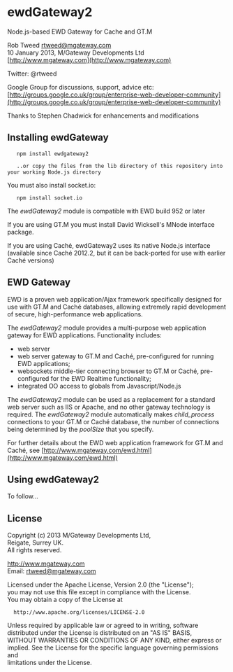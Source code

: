 # ewdGateway2
 
Node.js-based EWD Gateway for Cache and GT.M

Rob Tweed <rtweed@mgateway.com>  
10 January 2013, M/Gateway Developments Ltd [http://www.mgateway.com](http://www.mgateway.com)  

Twitter: @rtweed

Google Group for discussions, support, advice etc: [http://groups.google.co.uk/group/enterprise-web-developer-community](http://groups.google.co.uk/group/enterprise-web-developer-community)

Thanks to Stephen Chadwick for enhancements and modifications

## Installing ewdGateway

       npm install ewdgateway2

       ..or copy the files from the lib directory of this repository into your working Node.js directory

You must also install socket.io:

       npm install socket.io
	   
The *ewdGateway2* module is compatible with EWD build 952 or later

If you are using GT.M you must install David Wicksell's MNode interface package.

If you are using Cach&#233;, ewdGateway2 uses its native Node.js interface (available since 
Cach&#233; 2012.2, but it can be back-ported for use with earlier Cach&#233; versions)


##  EWD Gateway

EWD is a proven web application/Ajax framework specifically designed for use with GT.M and Cach&#233; databases, 
allowing extremely rapid development of secure, high-performance web applications.

The *ewdGateway2* module provides a multi-purpose web application gateway for EWD applications.  Functionality includes:

- web server
- web server gateway to GT.M and Cach&#233;, pre-configured for running EWD applications;
- websockets middle-tier connecting browser to GT.M or Cach&#233;, pre-configured for the EWD Realtime functionality;
- integrated OO access to globals from Javascript/Node.js

The *ewdGateway2* module can be used as a replacement for a standard web server such as IIS or Apache, and no other
 gateway technology is required.  The *ewdGateway2* module automatically makes *child_process* connections to your GT.M 
or Cach&#233; database, the number of connections being determined by the *poolSize* that you specify.

For further details about the EWD web application framework for GT.M and Cach&#233;, see [http://www.mgateway.com/ewd.html](http://www.mgateway.com/ewd.html)

##  Using ewdGateway2

To follow...




## License

 Copyright (c) 2013 M/Gateway Developments Ltd,                           
 Reigate, Surrey UK.                                                      
 All rights reserved.                                                     
                                                                           
  http://www.mgateway.com                                                  
  Email: rtweed@mgateway.com                                               
                                                                           
                                                                           
  Licensed under the Apache License, Version 2.0 (the "License");          
  you may not use this file except in compliance with the License.         
  You may obtain a copy of the License at                                  
                                                                           
      http://www.apache.org/licenses/LICENSE-2.0                           
                                                                           
  Unless required by applicable law or agreed to in writing, software      
  distributed under the License is distributed on an "AS IS" BASIS,        
  WITHOUT WARRANTIES OR CONDITIONS OF ANY KIND, either express or implied. 
  See the License for the specific language governing permissions and      
   limitations under the License.      
